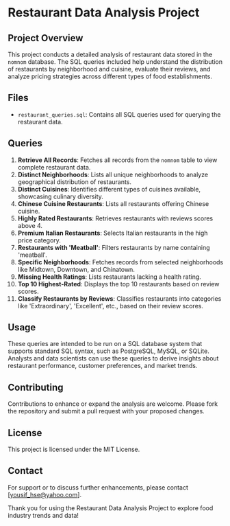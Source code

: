 # Restaurant Data Analysis Project

## Project Overview
This project conducts a detailed analysis of restaurant data stored in the `nomnom` database. The SQL queries included help understand the distribution of restaurants by neighborhood and cuisine, evaluate their reviews, and analyze pricing strategies across different types of food establishments.

## Files
- `restaurant_queries.sql`: Contains all SQL queries used for querying the restaurant data.

## Queries
1. **Retrieve All Records**: Fetches all records from the `nomnom` table to view complete restaurant data.
2. **Distinct Neighborhoods**: Lists all unique neighborhoods to analyze geographical distribution of restaurants.
3. **Distinct Cuisines**: Identifies different types of cuisines available, showcasing culinary diversity.
4. **Chinese Cuisine Restaurants**: Lists all restaurants offering Chinese cuisine.
5. **Highly Rated Restaurants**: Retrieves restaurants with reviews scores above 4.
6. **Premium Italian Restaurants**: Selects Italian restaurants in the high price category.
7. **Restaurants with 'Meatball'**: Filters restaurants by name containing 'meatball'.
8. **Specific Neighborhoods**: Fetches records from selected neighborhoods like Midtown, Downtown, and Chinatown.
9. **Missing Health Ratings**: Lists restaurants lacking a health rating.
10. **Top 10 Highest-Rated**: Displays the top 10 restaurants based on review scores.
11. **Classify Restaurants by Reviews**: Classifies restaurants into categories like 'Extraordinary', 'Excellent', etc., based on their review scores.

## Usage
These queries are intended to be run on a SQL database system that supports standard SQL syntax, such as PostgreSQL, MySQL, or SQLite. Analysts and data scientists can use these queries to derive insights about restaurant performance, customer preferences, and market trends.

## Contributing
Contributions to enhance or expand the analysis are welcome. Please fork the repository and submit a pull request with your proposed changes.

## License
This project is licensed under the MIT License.

## Contact
For support or to discuss further enhancements, please contact [yousif_hse@yahoo.com].

Thank you for using the Restaurant Data Analysis Project to explore food industry trends and data!
